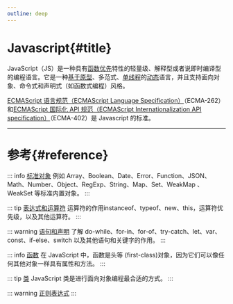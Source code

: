```yaml
---
outline: deep
---
```


# Javascript{#title}


JavaScript（JS）是一种具有[函数优先](https://developer.mozilla.org/zh-CN/docs/Glossary/First-class_Function)特性的轻量级、解释型或者说即时编译型的编程语言。它是一种[基于原型](https://developer.mozilla.org/zh-CN/docs/Glossary/Prototype-based_programming)、多范式、[单线程](https://developer.mozilla.org/zh-CN/docs/Glossary/Thread)的[动态](https://developer.mozilla.org/zh-CN/docs/Glossary/Dynamic_typing)语言，并且支持面向对象、命令式和声明式（如函数式编程）风格。

[ECMAScript 语言规范（ECMAScript Language Specification）](https://tc39.es/ecma262/)（ECMA-262）和[ECMAScript 国际化 API 规范（ECMAScript Internationalization API specification）](https://tc39.es/ecma402/)（ECMA-402）是 Javascript 的标准。

----

# 参考{#reference}

::: info [标准对象](https://developer.mozilla.org/zh-CN/docs/Web/JavaScript/Reference/Global_Objects)
例如 Array、Boolean、Date、Error、Function、JSON、Math、Number、Object、RegExp、String、Map、Set、WeakMap 、WeakSet 等标准内置对象。
:::

::: tip [表达式和运算符](https://developer.mozilla.org/zh-CN/docs/Web/JavaScript/Reference/Operators)
运算符的作用instanceof、typeof、new、this，运算符优先级，以及其他运算符。
:::

::: warning [语句和声明](https://developer.mozilla.org/zh-CN/docs/Web/JavaScript/Reference/Statements)
了解 do-while、for-in、for-of、try-catch、let、var、const、if-else、switch 以及其他语句和关键字的作用。
:::

::: info [函数](https://developer.mozilla.org/zh-CN/docs/Web/JavaScript/Reference/Functions)
在 JavaScript 中，函数是头等 (first-class)对象，因为它们可以像任何其他对象一样具有属性和方法。
:::

::: tip [类](https://developer.mozilla.org/zh-CN/docs/Web/JavaScript/Reference/Classes)
JavaScript 类是进行面向对象编程最合适的方式。
:::

::: warning [正则表达式](https://developer.mozilla.org/zh-CN/docs/Web/JavaScript/Reference/Regular_expressions)
:::